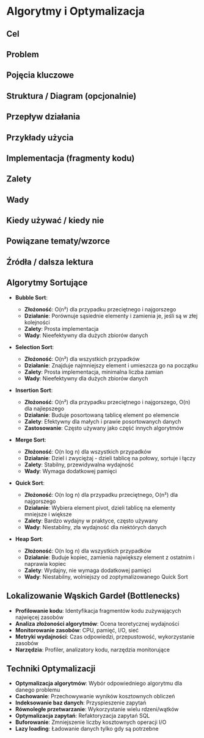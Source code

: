 # Algorytmy i Optymalizacja

## Cel

## Problem

## Pojęcia kluczowe

## Struktura / Diagram (opcjonalnie)

## Przepływ działania

## Przykłady użycia

## Implementacja (fragmenty kodu)

## Zalety

## Wady

## Kiedy używać / kiedy nie

## Powiązane tematy/wzorce

## Źródła / dalsza lektura


## Algorytmy Sortujące
- **Bubble Sort**:
  - **Złożoność**: O(n²) dla przypadku przeciętnego i najgorszego
  - **Działanie**: Porównuje sąsiednie elementy i zamienia je, jeśli są w złej kolejności
  - **Zalety**: Prosta implementacja
  - **Wady**: Nieefektywny dla dużych zbiorów danych

- **Selection Sort**:
  - **Złożoność**: O(n²) dla wszystkich przypadków
  - **Działanie**: Znajduje najmniejszy element i umieszcza go na początku
  - **Zalety**: Prosta implementacja, minimalna liczba zamian
  - **Wady**: Nieefektywny dla dużych zbiorów danych

- **Insertion Sort**:
  - **Złożoność**: O(n²) dla przypadku przeciętnego i najgorszego, O(n) dla najlepszego
  - **Działanie**: Buduje posortowaną tablicę element po elemencie
  - **Zalety**: Efektywny dla małych i prawie posortowanych danych
  - **Zastosowanie**: Często używany jako część innych algorytmów

- **Merge Sort**:
  - **Złożoność**: O(n log n) dla wszystkich przypadków
  - **Działanie**: Dziel i zwyciężaj - dzieli tablicę na połowy, sortuje i łączy
  - **Zalety**: Stabilny, przewidywalna wydajność
  - **Wady**: Wymaga dodatkowej pamięci

- **Quick Sort**:
  - **Złożoność**: O(n log n) dla przypadku przeciętnego, O(n²) dla najgorszego
  - **Działanie**: Wybiera element pivot, dzieli tablicę na elementy mniejsze i większe
  - **Zalety**: Bardzo wydajny w praktyce, często używany
  - **Wady**: Niestabilny, zła wydajność dla niektórych danych

- **Heap Sort**:
  - **Złożoność**: O(n log n) dla wszystkich przypadków
  - **Działanie**: Buduje kopiec, zamienia największy element z ostatnim i naprawia kopiec
  - **Zalety**: Wydajny, nie wymaga dodatkowej pamięci
  - **Wady**: Niestabilny, wolniejszy od zoptymalizowanego Quick Sort

## Lokalizowanie Wąskich Gardeł (Bottlenecks)
- **Profilowanie kodu**: Identyfikacja fragmentów kodu zużywających najwięcej zasobów
- **Analiza złożoności algorytmów**: Ocena teoretycznej wydajności
- **Monitorowanie zasobów**: CPU, pamięć, I/O, sieć
- **Metryki wydajności**: Czas odpowiedzi, przepustowość, wykorzystanie zasobów
- **Narzędzia**: Profiler, analizatory kodu, narzędzia monitorujące

## Techniki Optymalizacji
- **Optymalizacja algorytmów**: Wybór odpowiedniego algorytmu dla danego problemu
- **Cachowanie**: Przechowywanie wyników kosztownych obliczeń
- **Indeksowanie baz danych**: Przyspieszenie zapytań
- **Równoległe przetwarzanie**: Wykorzystanie wielu rdzeni/wątków
- **Optymalizacja zapytań**: Refaktoryzacja zapytań SQL
- **Buforowanie**: Zmniejszenie liczby kosztownych operacji I/O
- **Lazy loading**: Ładowanie danych tylko gdy są potrzebne 